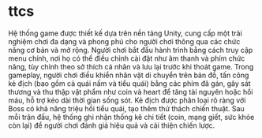 # ttcs
Hệ thống game được thiết kế dựa trên nền tảng Unity, cung cấp một trải nghiệm chơi đa dạng và phong phú cho người chơi thông qua các chức năng cơ bản và mở rộng. Người chơi bắt đầu hành trình bằng cách truy cập menu chính, nơi họ có thể điều chỉnh cài đặt như âm thanh và phím chức năng, tùy chỉnh theo sở thích cá nhân và lưu lại trước khi thoát game. Trong gameplay, người chơi điều khiển nhân vật di chuyển trên bản đồ, tấn công kẻ địch (bao gồm cả quái nấm và tiểu quái) bằng các phím đã gán, gây sát thương và thu thập vật phẩm như coin và heart để tăng tài nguyên hoặc hồi máu, hỗ trợ kéo dài thời gian sống sót. Kẻ địch được phân loại rõ ràng với Boss có khả năng triệu hồi tiểu quái, tạo thêm thử thách chiến thuật. Sau mỗi trận đấu, hệ thống ghi nhận thống kê chi tiết (coin, mạng giết, sức khỏe còn lại) để người chơi đánh giá hiệu quả và cải thiện chiến lược.
